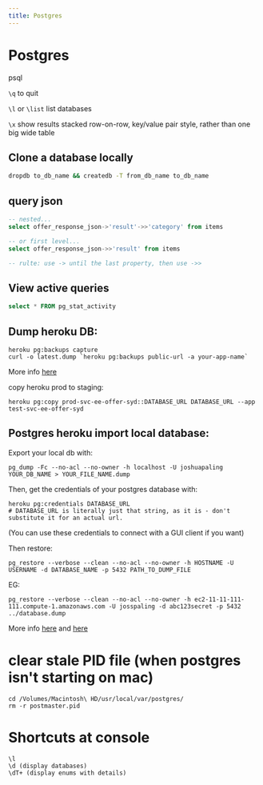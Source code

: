 ```yaml
---
title: Postgres
---
```


<h1>Postgres</h1>

psql

`\q` to quit

`\l` or `\list` list databases

`\x` show results stacked row-on-row, key/value pair style, rather than one big wide table

## Clone a database locally

~~~bash
dropdb to_db_name && createdb -T from_db_name to_db_name
~~~

## query json

~~~sql
-- nested...
select offer_response_json->'result'->>'category' from items

-- or first level...
select offer_response_json->>'result' from items

-- rulte: use -> until the last property, then use ->>
~~~

## View active queries

~~~sql
select * FROM pg_stat_activity
~~~

## Dump heroku DB:

~~~markup
heroku pg:backups capture
curl -o latest.dump `heroku pg:backups public-url -a your-app-name`
~~~
More info [here](https://devcenter.heroku.com/articles/heroku-postgres-import-export)


copy heroku prod to staging:

~~~markup
heroku pg:copy prod-svc-ee-offer-syd::DATABASE_URL DATABASE_URL --app test-svc-ee-offer-syd
~~~

## Postgres heroku import local database:

Export your local db with:

~~~markup
pg_dump -Fc --no-acl --no-owner -h localhost -U joshuapaling YOUR_DB_NAME > YOUR_FILE_NAME.dump
~~~

Then, get the credentials of your postgres database with:

~~~markup
heroku pg:credentials DATABASE_URL
# DATABASE_URL is literally just that string, as it is - don't substitute it for an actual url.
~~~

(You can use these credentials to connect with a GUI client if you want)

Then restore:

~~~markup
pg_restore --verbose --clean --no-acl --no-owner -h HOSTNAME -U USERNAME -d DATABASE_NAME -p 5432 PATH_TO_DUMP_FILE
~~~

EG:

~~~markup
pg_restore --verbose --clean --no-acl --no-owner -h ec2-11-11-111-111.compute-1.amazonaws.com -U josspaling -d abc123secret -p 5432 ../database.dump
~~~

More info [here](http://stackoverflow.com/questions/11890084/importing-a-postgresql-dump-to-heroku) and [here](https://devcenter.heroku.com/articles/heroku-postgres-import-export)


# clear stale PID file (when postgres isn't starting on mac)

~~~markup
cd /Volumes/Macintosh\ HD/usr/local/var/postgres/
rm -r postmaster.pid
~~~

# Shortcuts at console

~~~markup
\l
\d (display databases)
\dT+ (display enums with details)
~~~
